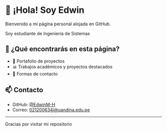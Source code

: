 # 👋 ¡Hola! Soy Edwin

Bienvenido a mi página personal alojada en GitHub.

Soy estudiante de Ingeniería de Sistemas

## 🚀 ¿Qué encontrarás en esta página?

- 💼 Portafolio de proyectos
- 📊 Trabajos académicos y proyectos destacados
- 📧 Formas de contacto

## 📫 Contacto

- GitHub: [@EdwinM-H](https://github.com/EdwinM-H)
- Correo: 021200634j@uandina.edu.pe
---

Gracias por visitar mi repositorio 

